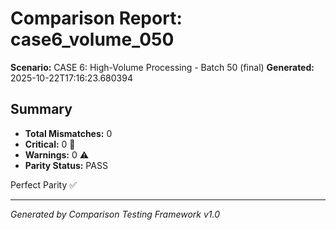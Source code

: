 # Comparison Report: case6_volume_050
**Scenario:** CASE 6: High-Volume Processing - Batch 50 (final)
**Generated:** 2025-10-22T17:16:23.680394

## Summary
- **Total Mismatches:** 0
- **Critical:** 0 🚨
- **Warnings:** 0 ⚠️
- **Parity Status:** PASS

Perfect Parity ✅

---
*Generated by Comparison Testing Framework v1.0*